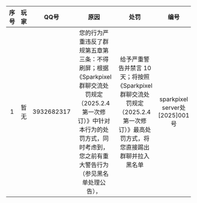 |序号|玩家| QQ号|原因|处罚|编号|
|:-:|:-:|:-:|:-:|:-:|:-:|
|1|暂无|3932682317|您的行为严重违反了群规第五章第三条：不得刷屏；根据《Sparkpixel 群聊交流处罚规定（2025.2.4 第一次修订）》中针对本行为的处罚方式，同时考虑到，您之前有重大警告行为（参见黑名单处理公告），|给予严重警告并禁言 10 天；将按照《Sparkpixel 群聊交流处罚规定（2025.2.4 第一次修订）》最高处罚方式，将您直接踢出群聊并拉入黑名单|sparkpixel server处[2025]001号|